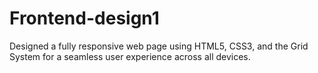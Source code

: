 # Frontend-design1
Designed a fully responsive web page using HTML5, CSS3, and the Grid System for a seamless user experience across all devices.
